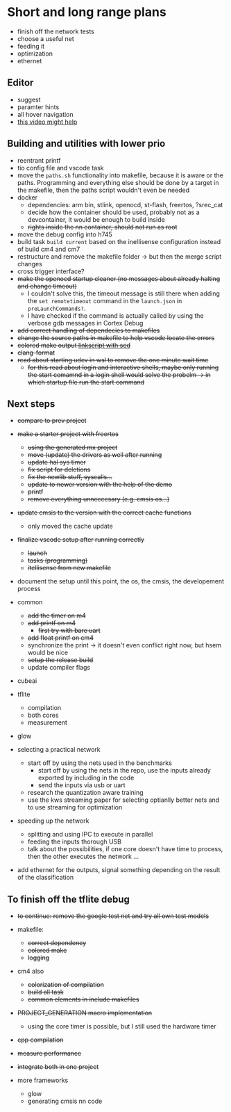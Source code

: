 # Short and long range plans

* finish off the network tests
* choose a useful net
* feeding it
* optimization
* ethernet

## Editor

* suggest
* paramter hints
* all hover navigation
* [this video might help](https://www.youtube.com/watch?v=2KcX_SdtHz0)

## Building and utilities with lower prio

* reentrant printf
* tio config file and vscode task
* move the `paths.sh` functionality into makefile, because it is aware or the paths. Programming and everything else should be done by a target in the makefile, then the paths script wouldn't even be needed
* docker
  * dependencies: arm bin, stlink, openocd, st-flash, freertos, ?srec_cat
  * decide how the container should be used, probably not as a devcontainer, it would be enough to build inside
  * ~~rights inside the nn container, should not run as root~~
* move the debug config into h745
* build task `build current` based on the inellisense configuration instead of build cm4 and cm7
* restructure and remove the makefile folder -> but then the merge script changes
* cross trigger interface?
* ~~make the openocd startup cleaner (no messages about already halting and change timeout)~~
  * I couldn't solve this, the timeout message is still there when adding the `set remotetimeout` command in the `launch.json` in `preLaunchCommands?`.
  * I have checked if the command is actually called by using the verbose gdb messages in Cortex Debug
* ~~add correct handling of dependecies to makefiles~~
* ~~change the source paths in makefile to help vscode locate the errors~~
* ~~colored make output [link](https://stackoverflow.com/questions/6436563/how-can-i-highlight-the-warning-and-error-lines-in-the-make-output)[script with sed](https://stackoverflow.com/questions/5732562/improving-g-output)~~
* ~~clang-format~~
* ~~read about starting udev in wsl to remove the one minute wait time~~
  * ~~for this read about login and interactive shells, maybe only running the start comamnd in a login shell would solve the probelm -> in which startup file run the start command~~

## Next steps

* ~~compare to prev project~~
* ~~make a starter project with freertos~~
  * ~~using the generated mx project~~
  * ~~move (update) the drivers as well after running~~
  * ~~update hal sys timer~~
  * ~~fix script for deletions~~
  * ~~fix the newlib stuff, syscalls...~~
  * ~~update to newer version with the help of the demo~~
  * ~~printf~~
  * ~~remove everything unneccesary (e.g. cmsis os...)~~
* ~~update cmsis to the version with the correct cache functions~~
  * only moved the cache update
* ~~finalize vscode setup after running correctly~~
  * ~~launch~~
  * ~~tasks (programming)~~
  * ~~itellisense from new makefile~~
* document the setup until this point, the os, the cmsis, the developement process

* common
  * ~~add the timer on m4~~
  * ~~add printf on m4~~
    * ~~first try with bare uart~~
  * ~~add float printf on cm4~~
  * synchronize the print -> it doesn't even conflict right now, but hsem would be nice
  * ~~setup the release build~~
  * update compiler flags

* cubeai
* tflite
  * compilation
  * both cores
  * measurement
* glow

* selecting a practical network
  * start off by using the nets used in the benchmarks
    * start off by using the nets in the repo, use the inputs already exported by including in the code
    * send the inputs via usb or uart
  * research the quantization aware training
  * use the kws streaming paper for selecting optianlly better nets and to use streaming for optimization
* speeding up the network
  * splitting and using IPC to execute in parallel
  * feeding the inputs thorough USB
  * talk about the possibilities, if one core doesn't have time to process, then the other executes the network ...
* add ethernet for the outputs, signal something depending on the result of the classification

## To finish off the tflite debug

* ~~to continue: remove the google test net and try all own test models~~
* makefile:
  * ~~correct dependency~~
  * ~~colored make~~
  * ~~logging~~
* cm4 also
  * ~~colorization of compilation~~
  * ~~build all task~~
  * ~~common elements in include makefiles~~
* ~~PROJECT_GENERATION macro implementation~~
  * using the core timer is possible, but I still used the hardware timer
* ~~cpp compilation~~
* ~~measure performance~~
* ~~integrate both in one project~~

* more frameworks
  * glow
  * generating cmsis nn code
